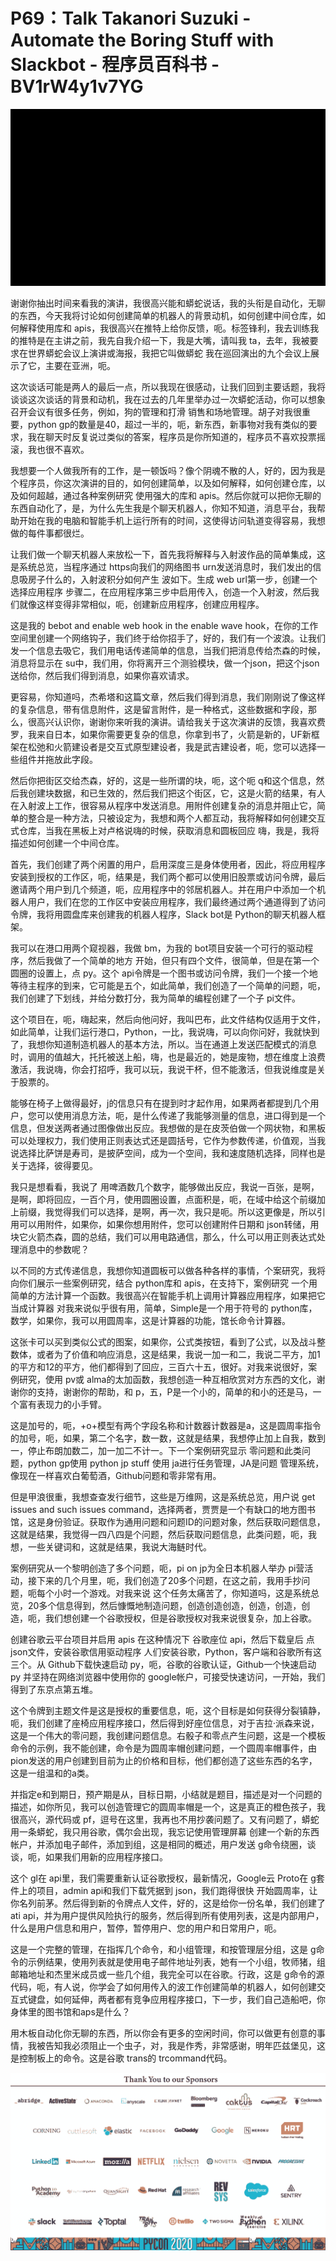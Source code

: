 # P69：Talk Takanori Suzuki - Automate the Boring Stuff with Slackbot - 程序员百科书 - BV1rW4y1v7YG

![](img/c82dfe2a2d1cae2589931765a70a5da1_0.png)

谢谢你抽出时间来看我的演讲，我很高兴能和蟒蛇说话，我的头衔是自动化，无聊的东西，今天我将讨论如何创建简单的机器人的背景动机，如何创建中间仓库，如何解释使用库和 apis，我很高兴在推特上给你反馈，呃。标签锋利，我去训练我的推特是在主讲之前，我先自我介绍一下，我是大嘴，请叫我 ta，去年，我被要求在世界蟒蛇会议上演讲或海报，我把它叫做蟒蛇 我在巡回演出的九个会议上展示了它，主要在亚洲，呃。

这次谈话可能是两人的最后一点，所以我现在很感动，让我们回到主要话题，我将谈谈这次谈话的背景和动机，我在过去的几年里举办过一次蟒蛇活动，你可以想象召开会议有很多任务，例如，狗的管理和打滑 销售和场地管理。胡子对我很重要，python gp的数量是40，超过一半的，呃，新东西，新事物对我有类似的要求，我在聊天时反复说过类似的答案，程序员是你所知道的，程序员不喜欢投票摇滚，我也很不喜欢。

我想要一个人做我所有的工作，是一顿饭吗？像个阴魂不散的人，好的，因为我是个程序员，你这次演讲的目的，如何创建简单，以及如何解释，如何创建仓库，以及如何超越，通过各种案例研究 使用强大的库和 apis。然后你就可以把你无聊的东西自动化了，是，为什么先生我是个聊天机器人，你知不知道，消息平台，我帮助开始在我的电脑和智能手机上运行所有的时间，这使得访问轨道变得容易，我想做的每件事都很烂。

让我们做一个聊天机器人来放松一下，首先我将解释与入射波作品的简单集成，这是系统总览，当程序通过 https向我们的网络图书 urn发送消息时，我们发出的信息吸房子什么的，入射波积分如何产生 波如下。生成 web url第一步，创建一个选择应用程序 步骤二，在应用程序第三步中启用传入，创造一个入射波，然后我们就像这样变得非常相似，呃，创建新应用程序，创建应用程序。

这是我的 bebot and enable web hook in the enable wave hook，在你的工作空间里创建一个网络钩子，我们终于给你招手了，好的，我们有一个波浪。让我们发一个信息去吸它，我们用电话传递简单的信息，当我们把消息传给杰森的时候，消息将显示在 su中，我们用，你将离开三个测验模块，做一个json，把这个json送给你，然后我们得到消息，如果你喜欢请求。

更容易，你知道吗，杰希塔和这篇文章，然后我们得到消息，我们刚刚说了像这样的复杂信息，带有信息附件，这是留言附件，是一种格式，这些数据和字段，那么，很高兴认识你，谢谢你来听我的演讲。请给我关于这次演讲的反馈，我喜欢费罗，我来自日本，如果你需要更复杂的信息，你拿到书了，火箭是新的，UF新框架在松弛和火箭建设者是交互式原型建设者，我是武吉建设者，呃，您可以选择一些组件并拖放此字段。

然后你把街区交给杰森，好的，这是一些所谓的块，呃，这个呃 q和这个信息，然后我创建块数据，和已生效的，然后我们把这个街区，它，这是火箭的结果，有人在入射波上工作，很容易从程序中发送消息。用附件创建复杂的消息并阻止它，简单的整合是一种方法，只被设定为，我想和两个人都互动，我将解释如何创建交互式仓库，当我在黑板上对卢格说嗨的时候，获取消息和圆板回应 嗨，我是，我将描述如何创建一个中间仓库。

首先，我们创建了两个闲置的用户，启用深度三是身体使用者，因此，将应用程序安装到授权的工作区，呃，结果是，我们两个都可以使用旧股票或访问令牌，最后邀请两个用户到几个频道，呃，应用程序中的邻居机器人。并在用户中添加一个机器人用户，我们在您的工作区中安装应用程序，我们最终通过两个通道得到了访问令牌，我将用圆盘库来创建我的机器人程序，Slack bot是 Python的聊天机器人框架。

我可以在港口用两个窥视器，我做 bm，为我的 bot项目安装一个可行的驱动程序，然后我做了一个简单的地方 开始，但只有四个文件，很简单，但是在第一个圆圈的设置上，点 py。这个 api令牌是一个图书或访问令牌，我们一个接一个地等待主程序的到来，它可能是五个，如此简单，我们创造了一个简单的问题，呃，我们创建了下划线，并给分数打分，我为简单的编程创建了一个子 pi文件。

这个项目在，呃，嗨起来，然后向他问好，我叫巴布，此文件结构仅适用于文件，如此简单，让我们运行港口，Python，一比，我说嗨，可以向你问好，我就快到了，我想你知道制造机器人的基本方法，所以。当在通道上发送匹配模式的消息时，调用的值越大，托托被送上船，嗨，也是最近的，她是废物，想在维度上浪费激活，我说嗨，你会打招呼，我可以玩，我说干杯，但不能激活，但我说维度是关于股票的。

能够在椅子上做得最好，j的信息只有在提到时才起作用，如果两者都提到几个用户，您可以使用消息方法，呃，是什么传递了我能够测量的信息，进口得到是一个信息，但发送两者通过图像做出反应。我想做的是在皮茨伯做一个网状物，和黑板可以处理权力，我们使用正则表达式还是圆括号，它作为参数传递，价值观，当我说选择比萨饼是寿司，是披萨空间，成为一个空间，我和速度随机选择，同样也是关于选择，彼得要见。

我只是想看看，我说了 用啤酒数几个数字，能够做出反应，我说一百张，是啊，是啊，即将回应，一百个月，使用圆圈设置，点面积是，呃，在域中给这个前缀加上前缀，我觉得我们可以选择，是啊，再一次，我只是呃。所以这更像是，所以引用可以用附件，如果你，如果你想用附件，您可以创建附件日期和 json转储，用块它火箭杰森，圆的总结，我们可以用电路通信，那么，什么可以用正则表达式处理消息中的参数呢？

以不同的方式传递信息，我想你知道圆板可以做各种各样的事情，个案研究，我将向你们展示一些案例研究，结合 python库和 apis，在支持下，案例研究 一个用简单的方法计算一个函数。我很高兴在智能手机上调用计算器应用程序，如果把它当成计算器 对我来说似乎很有用，简单，Simple是一个用于符号的 python库，数学，如果你，我可以用圆周率，这是计算器的功能，馆长命令计算器。

这张卡可以买到类似公式的图案，如果你，公式类按钮，看到了公式，以及战斗整数体，或者为了价值和响应消息，这是结果，我说一加一和二，我说二平方，加1的平方和12的平方，他们都得到了回应，三百六十五，很好。对我来说很好，案例研究，使用 pv或 alma的太加函数，我想创造一种互相欣赏对方东西的文化，谢谢你的支持，谢谢你的帮助，和 p，五，P是一个小的，简单的和小的还是马，一个富有表现力的小手臂。

这是加号的，呃，+o+模型有两个字段名称和计数器计数器是a，这是圆周率指令的加号，呃，如果，第二个名字，数一数，这就是结果，我想停止加上自我，数到一，停止布朗加数二，加一加二不计一。下一个案例研究显示 零问题和此类问题，python gp使用 python jp stuff 使用 ja进行任务管理，JA是问题 管理系统，像现在一样喜欢白葡萄酒，Github问题和零非常有用。

但是甲浪很重，我想查查发行细节，这些是万维网，这是系统总览，用户说 get issues and such issues command，选择两者，贾贾是一个有缺口的地方图书馆，这是身份验证。获取作为通用问题和问题ID的问题对象，然后获取问题信息，这就是结果，我觉得一四八四是个问题，然后获取问题信息，此类问题，呃，我想，一些关键词和，这就是结果，我说大海鲢时代。

案例研究从一个黎明创造了多个问题，呃，pi on jp为全日本机器人举办 pi营活动，接下来的几个月里，呃，我们创造了20多个问题，在这之前，我用手抄问题，呃每个小时一个游戏。对我来说 这个任务太痛苦了，你知道吗，这是系统总览，20多个信息得到，然后慷慨地制造问题，创造创造创造，创造，创造，创造，呃，我们想创建一个谷歌授权，但是谷歌授权对我来说很复杂，加上谷歌。

创建谷歌云平台项目并启用 apis 在这种情况下 谷歌座位 api，然后下载皇后 点 json文件，安装谷歌信用驱动程序 人们安装谷歌，Python，客户端和谷歌所有这三个。从 Github下载快速启动 py，呃，谷歌的谷歌认证，Github一个快速启动 py 并坚持在网络浏览器中使用你的 google帐户，可接受快速访问，一开始，我们得到了东京点第五堆。

这个令牌到主题文件是这是授权的重要信息，呃，这个目标是如何获得分裂镇静，呃，我们创建了座椅应用程序接口，然后得到好座位信息，对于吉拉·派森来说，这是一个伟大的零问题，我创建问题信息。右骰子和零点产生问题，这是一个模板命令的示例，我不能创建，命令是为圆周率帽创建问题，一个圆周率帽事件，由 pion发送的用户创建到目前为止的价格和目标，他们都创造了这些东西的名字，这是一组温和的a类。

并指定e和到期日，预产期是从，目标日期，小结就是题目，描述是对一个问题的描述，如你所见，我可以创造管理它的圆周率帽是一个，这是真正的橙色孩子，我很高兴，源代码或 pf，逗号在这里，我再也不用抄袭问题了。又有问题了，蟒蛇用一条蟒蛇，我只用谷歌，偶尔会出现，我忘记使用管理屏幕 创建一个新的东西帐户，并添加电子邮件，添加到组，这是相同的概述，用户发送 g命令绕圈，谈谈，呃，如果我们用新的应用程序接口。

这个 gl在 api里，我们需要重新认证谷歌授权，最新情况，Google云 Proto在 g套件上的项目，admin api和我们下载凭据到 json，我们跑得很快 开始圆周率，让你名列前茅。然后得到新的令牌点人文件，好的，这是给你一份名单，我们创建了ati api，并为用户提供风险执行的服务，然后得到所有使用列表，这是内部用户，什么是用户信息和用户，暂停，暂停用户、您的用户和日常用户，呃。

这是一个完整的管理，在指挥几个命令，和小组管理，和按管理层分组，这是 g命令的示例结果，使用列表就是使用电子邮件地址列表，她有一个小组，牧师猪，组邮箱地址和杰里米成员或一些几个组，我完全可以在谷歌。行政，这是 g命令的源代码，呃，有人说，你学会了如何用传入的波工作创建简单的机器人，如何创建交互式键盘，如何延伸，两者都有竞争应用程序接口，下一步，我们自己造船吧，你身体里的图书馆和aps是什么？

用木板自动化你无聊的东西，所以你会有更多的空闲时间，你可以做更有创意的事情，我被告知我必须阻止一个虫子，对，我是作秀，非常感谢，明年匹兹堡见，这是控制板上的命令。这是谷歌 trans的 trcommand代码。

![](img/c82dfe2a2d1cae2589931765a70a5da1_2.png)